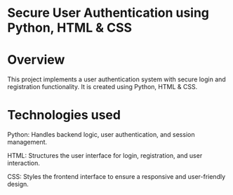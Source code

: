 # Secure User Authentication using Python, HTML & CSS

# Overview
This project implements a user authentication system with secure login and registration functionality. It is created using Python, HTML & CSS.

# Technologies used
Python: Handles backend logic, user authentication, and session management.

HTML: Structures the user interface for login, registration, and user interaction.

CSS: Styles the frontend interface to ensure a responsive and user-friendly design.
